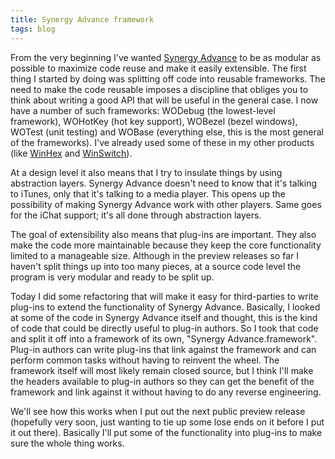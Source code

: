 ```yaml
---
title: Synergy Advance framework
tags: blog
---
```


From the very beginning I've wanted [Synergy Advance](http://typechecked.net/a/products/synergy-advance/) to be as modular as possible to maximize code reuse and make it easily extensible. The first thing I started by doing was splitting off code into reusable frameworks. The need to make the code reusable imposes a discipline that obliges you to think about writing a good API that will be useful in the general case. I now have a number of such frameworks: WODebug (the lowest-level framework), WOHotKey (hot key support), WOBezel (bezel windows), WOTest (unit testing) and WOBase (everything else, this is the most general of the frameworks). I've already used some of these in my other products (like [WinHex](http://typechecked.net/a/products/winhex/) and [WinSwitch](http://typechecked.net/a/products/winswitch/)).

At a design level it also means that I try to insulate things by using abstraction layers. Synergy Advance doesn't need to know that it's talking to iTunes, only that it's talking to a media player. This opens up the possibility of making Synergy Advance work with other players. Same goes for the iChat support; it's all done through abstraction layers.

The goal of extensibility also means that plug-ins are important. They also make the code more maintainable because they keep the core functionality limited to a manageable size. Although in the preview releases so far I haven't split things up into too many pieces, at a source code level the program is very modular and ready to be split up.

Today I did some refactoring that will make it easy for third-parties to write plug-ins to extend the functionality of Synergy Advance. Basically, I looked at some of the code in Synergy Advance itself and thought, this is the kind of code that could be directly useful to plug-in authors. So I took that code and split it off into a framework of its own, "Synergy Advance.framework". Plug-in authors can write plug-ins that link against the framework and can perform common tasks without having to reinvent the wheel. The framework itself will most likely remain closed source, but I think I'll make the headers available to plug-in authors so they can get the benefit of the framework and link against it without having to do any reverse engineering.

We'll see how this works when I put out the next public preview release (hopefully very soon, just wanting to tie up some lose ends on it before I put it out there). Basically I'll put some of the functionality into plug-ins to make sure the whole thing works.
